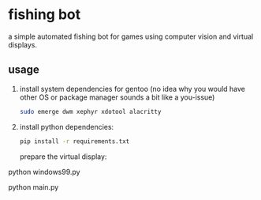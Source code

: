 # fishing bot


a simple automated fishing bot for games using computer vision and virtual displays.

## usage

1. install system dependencies for gentoo (no idea why you would have other OS or package manager sounds a bit like a you-issue)

   ```bash
   sudo emerge dwm xephyr xdotool alacritty 
    ```

2. install python dependencies:
   ```bash
   pip install -r requirements.txt
    ```
    prepare the virtual display:

python windows99.py


python main.py
